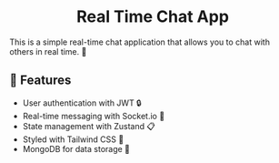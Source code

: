 <h1 align="center">Real Time Chat App</h1>

This is a simple real-time chat application that allows you to chat with others in real time. :speech_balloon:

## :rocket: Features

- User authentication with JWT :lock:
- Real-time messaging with Socket.io :speech_balloon:
- State management with Zustand :clipboard:
- Styled with Tailwind CSS :nail_care:
- MongoDB for data storage :floppy_disk:
